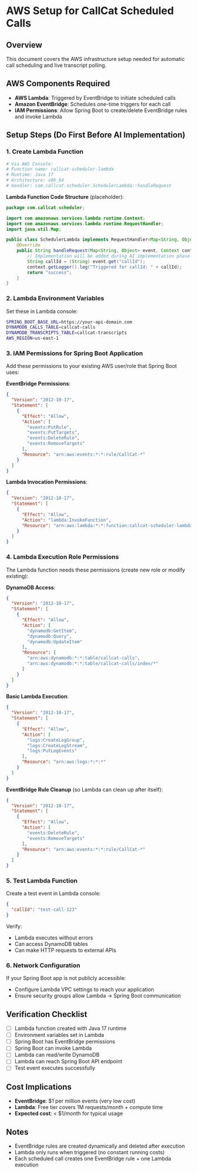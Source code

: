 # AWS Setup for CallCat Scheduled Calls

## Overview
This document covers the AWS infrastructure setup needed for automatic call scheduling and live transcript polling.

## AWS Components Required
- **AWS Lambda**: Triggered by EventBridge to initiate scheduled calls
- **Amazon EventBridge**: Schedules one-time triggers for each call
- **IAM Permissions**: Allow Spring Boot to create/delete EventBridge rules and invoke Lambda

## Setup Steps (Do First Before AI Implementation)

### 1. Create Lambda Function
```bash
# Via AWS Console:
# Function name: callcat-scheduler-lambda
# Runtime: Java 17
# Architecture: x86_64
# Handler: com.callcat.scheduler.SchedulerLambda::handleRequest
```

**Lambda Function Code Structure** (placeholder):
```java
package com.callcat.scheduler;

import com.amazonaws.services.lambda.runtime.Context;
import com.amazonaws.services.lambda.runtime.RequestHandler;
import java.util.Map;

public class SchedulerLambda implements RequestHandler<Map<String, Object>, String> {
    @Override
    public String handleRequest(Map<String, Object> event, Context context) {
        // Implementation will be added during AI implementation phase
        String callId = (String) event.get("callId");
        context.getLogger().log("Triggered for callId: " + callId);
        return "success";
    }
}
```

### 2. Lambda Environment Variables
Set these in Lambda console:
```bash
SPRING_BOOT_BASE_URL=https://your-api-domain.com
DYNAMODB_CALLS_TABLE=callcat-calls
DYNAMODB_TRANSCRIPTS_TABLE=callcat-transcripts
AWS_REGION=us-east-1
```

### 3. IAM Permissions for Spring Boot Application
Add these permissions to your existing AWS user/role that Spring Boot uses:

**EventBridge Permissions**:
```json
{
  "Version": "2012-10-17",
  "Statement": [
    {
      "Effect": "Allow", 
      "Action": [
        "events:PutRule",
        "events:PutTargets", 
        "events:DeleteRule",
        "events:RemoveTargets"
      ],
      "Resource": "arn:aws:events:*:*:rule/CallCat-*"
    }
  ]
}
```

**Lambda Invocation Permissions**:
```json
{
  "Version": "2012-10-17",
  "Statement": [
    {
      "Effect": "Allow",
      "Action": "lambda:InvokeFunction", 
      "Resource": "arn:aws:lambda:*:*:function:callcat-scheduler-lambda"
    }
  ]
}
```

### 4. Lambda Execution Role Permissions
The Lambda function needs these permissions (create new role or modify existing):

**DynamoDB Access**:
```json
{
  "Version": "2012-10-17",
  "Statement": [
    {
      "Effect": "Allow",
      "Action": [
        "dynamodb:GetItem",
        "dynamodb:Query",
        "dynamodb:UpdateItem"
      ],
      "Resource": [
        "arn:aws:dynamodb:*:*:table/callcat-calls",
        "arn:aws:dynamodb:*:*:table/callcat-calls/index/*"
      ]
    }
  ]
}
```

**Basic Lambda Execution**:
```json
{
  "Version": "2012-10-17",
  "Statement": [
    {
      "Effect": "Allow",
      "Action": [
        "logs:CreateLogGroup",
        "logs:CreateLogStream",
        "logs:PutLogEvents"
      ],
      "Resource": "arn:aws:logs:*:*:*"
    }
  ]
}
```

**EventBridge Rule Cleanup** (so Lambda can clean up after itself):
```json
{
  "Version": "2012-10-17",
  "Statement": [
    {
      "Effect": "Allow",
      "Action": [
        "events:DeleteRule",
        "events:RemoveTargets"
      ],
      "Resource": "arn:aws:events:*:*:rule/CallCat-*"
    }
  ]
}
```

### 5. Test Lambda Function
Create a test event in Lambda console:
```json
{
  "callId": "test-call-123"
}
```

Verify:
- Lambda executes without errors
- Can access DynamoDB tables
- Can make HTTP requests to external APIs

### 6. Network Configuration
If your Spring Boot app is not publicly accessible:
- Configure Lambda VPC settings to reach your application
- Ensure security groups allow Lambda → Spring Boot communication

## Verification Checklist
- [ ] Lambda function created with Java 17 runtime
- [ ] Environment variables set in Lambda
- [ ] Spring Boot has EventBridge permissions
- [ ] Spring Boot can invoke Lambda
- [ ] Lambda can read/write DynamoDB
- [ ] Lambda can reach Spring Boot API endpoint
- [ ] Test event executes successfully

## Cost Implications
- **EventBridge**: $1 per million events (very low cost)
- **Lambda**: Free tier covers 1M requests/month + compute time
- **Expected cost**: < $1/month for typical usage

## Notes
- EventBridge rules are created dynamically and deleted after execution
- Lambda only runs when triggered (no constant running costs)
- Each scheduled call creates one EventBridge rule + one Lambda execution